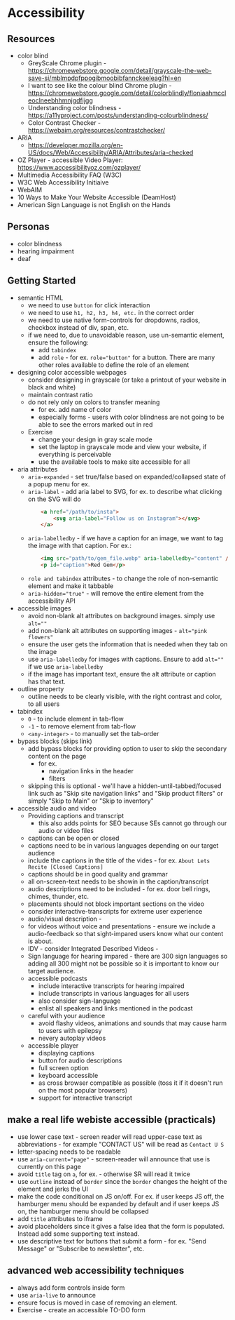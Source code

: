 # Accessibility

## Resources
- color blind   
    - GreyScale Chrome plugin - https://chromewebstore.google.com/detail/grayscale-the-web-save-si/mblmpdpfppogibmoobibfannckeeleag?hl=en
    - I want to see like the colour blind Chrome plugin - https://chromewebstore.google.com/detail/colorblindly/floniaahmccleoclneebhhmnjgdfijgg
    - Understanding color blindness - https://a11yproject.com/posts/understanding-colourblindness/
    - Color Contrast Checker - https://webaim.org/resources/contrastchecker/
- ARIA
    - https://developer.mozilla.org/en-US/docs/Web/Accessibility/ARIA/Attributes/aria-checked
- OZ Player - accessible Video Player: https://www.accessibilityoz.com/ozplayer/
- Multimedia Accessibility FAQ (W3C)
- W3C Web Accessibility Initiaive
- WebAIM
- 10 Ways to Make Your Website Accessible (DeamHost)
- American Sign Language is not English on the Hands

## Personas
- color blindness
- hearing impairment
- deaf

## Getting Started
- semantic HTML
    - we need to use `button` for click interaction
    - we need to use `h1, h2, h3, h4, etc.` in the correct order
    - we need to use native form-controls for dropdowns, radios, checkbox instead of div, span, etc.
    - if we need to, due to unavoidable reason, use un-semantic element, ensure the following:
        - add `tabindex`
        - add `role` - for ex. `role="button"` for a button.  There are many other roles available to define the role of an element
- designing color accessible webpages
    - consider designing in grayscale (or take a printout of your website in black and white)
    - maintain contrast ratio
    - do not rely only on colors to transfer meaning
        - for ex. add name of color 
        - especially forms - users with color blindness are not going to be able to see the errors marked out in red
    - Exercise 
        - change your design in gray scale mode
        - set the laptop in grayscale mode and view your website, if everything is perceivable
        - use the available tools to make site accessible for all
- aria attributes
    - `aria-expanded` - set true/false based on expanded/collapsed state of a popup menu for ex.
    - `aria-label` - add aria label to SVG, for ex. to describe what clicking on the SVG will do
        ```html
            <a href="/path/to/insta">
                <svg aria-label="Follow us on Instagram"></svg>
            </a>
        ```
    - `aria-labelledby` - if we have a caption for an image, we want to tag the image with that caption.  For ex.: 
        ```html
            <img src="path/to/gem_file.webp" aria-labelledby="content" />
            <p id="caption">Red Gem</p>
        ```
    - `role and tabindex` attributes - to change the role of non-semantic element and make it tabbable
    - `aria-hidden="true"` - will remove the entire element from the accessibility API
- accessible images
    - avoid non-blank alt attributes on background images. simply use `alt=""`
    - add non-blank alt attributes on supporting images - `alt="pink flowers"`
    - ensure the user gets the information that is needed when they tab on the image
    - use `aria-labelledby` for images with captions.  Ensure to add `alt=""` if we use `aria-labelledby`
    - if the image has important text, ensure the alt attribute or caption has that text.
- outline property
    - outline needs to be clearly visible, with the right contrast and color, to all users
- tabindex
    - `0` - to include element in tab-flow
    - `-1` - to remove element from tab-flow
    - `<any-integer>` - to manually set the tab-order
- bypass blocks (skips link)
    - add bypass blocks for providing option to user to skip the secondary content on the page
        - for ex. 
            - navigation links in the header
            - filters
    - skipping this is optional - we'll have a hidden-until-tabbed/focused link such as "Skip site navigation links" and "Skip product filters" or simply "Skip to Main" or "Skip to inventory"
- accessible audio and video
    - Providing captions and transcript
        - this also adds points for SEO because SEs cannot go through our audio or video files
    - captions can be open or closed
    - captions need to be in various languages depending on our target audience
    - include the captions in the title of the vides - for ex. `About Lets Recite [Closed Captions]`
    - captions should be in good quality and grammar
    - all on-screen-text needs to be showin in the caption/transcript
    - audio descriptions need to be included - for ex. door bell rings, chimes, thunder, etc.
    - placements should not block important sections on the video
    - consider interactive-transcripts for extreme user experience
    - audio/visual description - 
    - for videos without voice and presentations - ensure we include a audio-feedback so that sight-impared users know what our content is about.
    - IDV - consider Integrated Described Videos - 
    - Sign language for hearing impared - there are 300 sign languages so adding all 300 might not be possible so it is important to know our target audience.
    - accessible podcasts
        - include interactive transcripts for hearing impaired 
        - include transcripts in various languages for all users
        - also consider sign-language
        - enlist all speakers and links mentioned in the podcast
    - careful with your audience
        - avoid flashy videos, animations and sounds that may cause harm to users with epilepsy
        - nevery autoplay videos
    - accessible player
        - displaying captions
        - button for audio descriptions
        - full screen option
        - keyboard accessible
        - as cross browser compatible as possible (toss it if it doesn't run on the most popular browsers)
        - support for interactive transcript

## make a real life webiste accessible (practicals)
- use lower case text - screen reader will read upper-case text as abbreviations - for example "CONTACT US" will be read as `Contact U S`
- letter-spacing needs to be readable
- use `aria-current="page"` - screen-reader will announce that use is currently on this page
- avoid `title` tag on `a`, for ex. - otherwise SR will read it twice
- use `outline` instead of `border` since the `border` changes the height of the element and jerks the UI
- make the code conditional on JS on/off.  For ex. if user keeps JS off, the hamburger menu should be expanded by default and if user keeps JS on, the hamburger menu should be collapsed
- add `title` attributes to iframe
- avoid placeholders since it gives a false idea that the form is populated.  Instead add some supporting text instead.
- use descriptive text for buttons that submit a form - for ex. "Send Message" or "Subscribe to newsletter", etc.

## advanced web accessibility techniques
- always add form controls inside form
- use `aria-live` to announce 
- ensure focus is moved in case of removing an element.
- Exercise - create an accessible TO-DO form



    